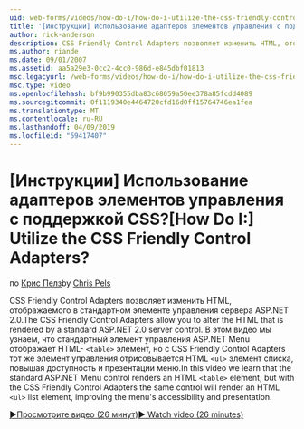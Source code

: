 ```yaml
---
uid: web-forms/videos/how-do-i/how-do-i-utilize-the-css-friendly-control-adapters
title: '[Инструкции] Использование адаптеров элементов управления с поддержкой CSS? | Документы Майкрософт'
author: rick-anderson
description: CSS Friendly Control Adapters позволяет изменить HTML, отображаемого в стандартном элементе управления сервера ASP.NET 2.0. В этом видео мы узнаем, Стэн...
ms.author: riande
ms.date: 09/01/2007
ms.assetid: aa5a29e3-0cc2-4cc0-986d-e845dbf01813
msc.legacyurl: /web-forms/videos/how-do-i/how-do-i-utilize-the-css-friendly-control-adapters
msc.type: video
ms.openlocfilehash: bf9b990355dba83c68059a50ee378a85fcdd4089
ms.sourcegitcommit: 0f1119340e4464720cfd16d0ff15764746ea1fea
ms.translationtype: MT
ms.contentlocale: ru-RU
ms.lasthandoff: 04/09/2019
ms.locfileid: "59417407"
---
```

# <a name="how-do-i-utilize-the-css-friendly-control-adapters"></a><span data-ttu-id="a9caa-105">[Инструкции] Использование адаптеров элементов управления с поддержкой CSS?</span><span class="sxs-lookup"><span data-stu-id="a9caa-105">[How Do I:] Utilize the CSS Friendly Control Adapters?</span></span>

<span data-ttu-id="a9caa-106">по [Крис Пелз](https://twitter.com/chrispels)</span><span class="sxs-lookup"><span data-stu-id="a9caa-106">by [Chris Pels](https://twitter.com/chrispels)</span></span>

<span data-ttu-id="a9caa-107">CSS Friendly Control Adapters позволяет изменить HTML, отображаемого в стандартном элементе управления сервера ASP.NET 2.0.</span><span class="sxs-lookup"><span data-stu-id="a9caa-107">The CSS Friendly Control Adapters allow you to alter the HTML that is rendered by a standard ASP.NET 2.0 server control.</span></span> <span data-ttu-id="a9caa-108">В этом видео мы узнаем, что стандартный элемент управления ASP.NET Menu отображает HTML- `<table>` элемент, но с CSS Friendly Control Adapters тот же элемент управления отрисовывается HTML `<ul>` элемент списка, повышая доступность и презентации меню.</span><span class="sxs-lookup"><span data-stu-id="a9caa-108">In this video we learn that the standard ASP.NET Menu control renders an HTML `<table>` element, but with the CSS Friendly Control Adapters the same control will render an HTML `<ul>` list element, improving the menu's accessibility and presentation.</span></span> 

[<span data-ttu-id="a9caa-109">&#9654;Просмотрите видео (26 минут)</span><span class="sxs-lookup"><span data-stu-id="a9caa-109">&#9654; Watch video (26 minutes)</span></span>](https://channel9.msdn.com/Blogs/ASP-NET-Site-Videos/how-do-i-utilize-the-css-friendly-control-adapters)
